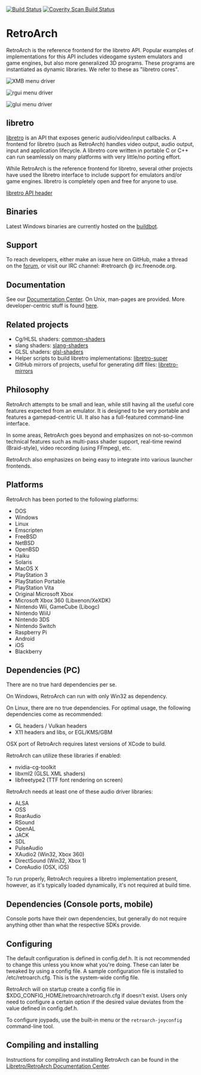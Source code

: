 [![Build Status](https://travis-ci.org/libretro/RetroArch.svg?branch=master)](https://travis-ci.org/libretro/RetroArch)
[![Coverity Scan Build Status](https://scan.coverity.com/projects/8936/badge.svg)](https://scan.coverity.com/projects/retroarch)

# RetroArch

RetroArch is the reference frontend for the libretro API.
Popular examples of implementations for this API includes videogame system emulators and game engines, but also
more generalized 3D programs.
These programs are instantiated as dynamic libraries. We refer to these as "libretro cores".

![XMB menu driver](http://i.imgur.com/BMR1xxr.png "XMB menu driver")

![rgui menu driver](http://i.imgur.com/X3CbBKa.png "rgui menu driver")

![glui menu driver](http://i.imgur.com/ooqv8rw.png "glui menu driver")

## libretro

[libretro](http://libretro.com) is an API that exposes generic audio/video/input callbacks.
A frontend for libretro (such as RetroArch) handles video output, audio output, input and application lifecycle.
A libretro core written in portable C or C++ can run seamlessly on many platforms with very little/no porting effort.

While RetroArch is the reference frontend for libretro, several other projects have used the libretro
interface to include support for emulators and/or game engines. libretro is completely open and free for anyone to use.

[libretro API header](https://github.com/libretro/RetroArch/blob/master/libretro-common/include/libretro.h)

## Binaries

Latest Windows binaries are currently hosted on the [buildbot](http://buildbot.libretro.com/).

## Support

To reach developers, either make an issue here on GitHub, make a thread on the [forum](http://www.libretro.com/forums/),
or visit our IRC channel: #retroarch @ irc.freenode.org.

## Documentation

See our [Documentation Center](https://docs.libretro.com/). On Unix, man-pages are provided.
More developer-centric stuff is found [here](https://github.com/libretro/libretro.github.com/wiki/Documentation-devs).

## Related projects

   - Cg/HLSL shaders: [common-shaders](https://github.com/libretro/common-shaders)
   - slang shaders: [slang-shaders](https://github.com/libretro/slang-shaders)
   - GLSL shaders: [glsl-shaders](https://github.com/libretro/glsl-shaders)
   - Helper scripts to build libretro implementations: [libretro-super](https://github.com/libretro/libretro-super)
   - GitHub mirrors of projects, useful for generating diff files: [libretro-mirrors](https://github.com/libretro-mirrors/)

## Philosophy

RetroArch attempts to be small and lean,
while still having all the useful core features expected from an emulator.
It is designed to be very portable and features a gamepad-centric UI.
It also has a full-featured command-line interface.

In some areas, RetroArch goes beyond and emphasizes on not-so-common technical features such as multi-pass shader support,
real-time rewind (Braid-style), video recording (using FFmpeg), etc.

RetroArch also emphasizes on being easy to integrate into various launcher frontends.

## Platforms

RetroArch has been ported to the following platforms:

   - DOS
   - Windows
   - Linux
   - Emscripten
   - FreeBSD
   - NetBSD
   - OpenBSD
   - Haiku
   - Solaris
   - MacOS X
   - PlayStation 3
   - PlayStation Portable
   - PlayStation Vita
   - Original Microsoft Xbox
   - Microsoft Xbox 360 (Libxenon/XeXDK)
   - Nintendo Wii, GameCube (Libogc)
   - Nintendo WiiU
   - Nintendo 3DS
   - Nintendo Switch
   - Raspberry Pi
   - Android
   - iOS
   - Blackberry

## Dependencies (PC)

There are no true hard dependencies per se.

On Windows, RetroArch can run with only Win32 as dependency.

On Linux, there are no true dependencies. For optimal usage, the
following dependencies come as recommended:

   - GL headers / Vulkan headers
   - X11 headers and libs, or EGL/KMS/GBM

OSX port of RetroArch requires latest versions of XCode to build.

RetroArch can utilize these libraries if enabled:

   - nvidia-cg-toolkit
   - libxml2 (GLSL XML shaders)
   - libfreetype2 (TTF font rendering on screen)

RetroArch needs at least one of these audio driver libraries:

   - ALSA
   - OSS
   - RoarAudio
   - RSound
   - OpenAL
   - JACK
   - SDL
   - PulseAudio
   - XAudio2 (Win32, Xbox 360)
   - DirectSound (Win32, Xbox 1)
   - CoreAudio (OSX, iOS)

To run properly, RetroArch requires a libretro implementation present, however, as it's typically loaded
dynamically, it's not required at build time.

## Dependencies (Console ports, mobile)

Console ports have their own dependencies, but generally do not require
anything other than what the respective SDKs provide.

## Configuring

The default configuration is defined in config.def.h.
It is not recommended to change this unless you know what you're doing.
These can later be tweaked by using a config file.
A sample configuration file is installed to /etc/retroarch.cfg. This is the system-wide config file.

RetroArch will on startup create a config file in $XDG\_CONFIG\_HOME/retroarch/retroarch.cfg if doesn't exist.
Users only need to configure a certain option if the desired value deviates from the value defined in config.def.h.

To configure joypads, use the built-in menu or the `retroarch-joyconfig` command-line tool.

## Compiling and installing

Instructions for compiling and installing RetroArch can be found in the [Libretro/RetroArch Documentation Center](https://docs.libretro.com/).
